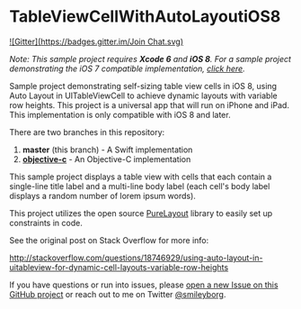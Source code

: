 TableViewCellWithAutoLayoutiOS8
===========================
[![Gitter](https://badges.gitter.im/Join Chat.svg)](https://gitter.im/AntiHaus/TableViewCellWithAutoLayoutiOS8?utm_source=badge&utm_medium=badge&utm_campaign=pr-badge&utm_content=badge)

*Note: This sample project requires __Xcode 6__ and __iOS 8__. For a sample project demonstrating the iOS 7 compatible implementation, [click here](https://github.com/smileyborg/TableViewCellWithAutoLayout).*

Sample project demonstrating self-sizing table view cells in iOS 8, using Auto Layout in UITableViewCell to achieve dynamic layouts with variable row heights. This project is a universal app that will run on iPhone and iPad. This implementation is only compatible with iOS 8 and later.

There are two branches in this repository:

1. **master** (this branch) - A Swift implementation
2. **[objective-c](https://github.com/smileyborg/TableViewCellWithAutoLayoutiOS8/tree/objective-c)** - An Objective-C implementation

This sample project displays a table view with cells that each contain a single-line title label and a multi-line body label (each cell's body label displays a random number of lorem ipsum words).

This project utilizes the open source [PureLayout](https://github.com/smileyborg/PureLayout) library to easily set up constraints in code.

See the original post on Stack Overflow for more info:

http://stackoverflow.com/questions/18746929/using-auto-layout-in-uitableview-for-dynamic-cell-layouts-variable-row-heights

If you have questions or run into issues, please [open a new Issue on this GitHub project](https://github.com/smileyborg/TableViewCellWithAutoLayoutiOS8/issues/new) or reach out to me on Twitter [@smileyborg](https://twitter.com/smileyborg).
